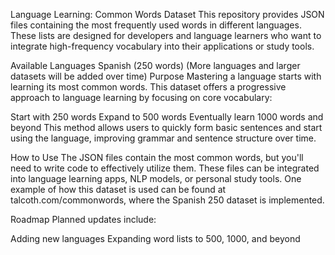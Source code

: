 Language Learning: Common Words Dataset
This repository provides JSON files containing the most frequently used words in different languages. These lists are designed for developers and language learners who want to integrate high-frequency vocabulary into their applications or study tools.

Available Languages
Spanish (250 words)
(More languages and larger datasets will be added over time)
Purpose
Mastering a language starts with learning its most common words. This dataset offers a progressive approach to language learning by focusing on core vocabulary:

Start with 250 words
Expand to 500 words
Eventually learn 1000 words and beyond
This method allows users to quickly form basic sentences and start using the language, improving grammar and sentence structure over time.

How to Use
The JSON files contain the most common words, but you'll need to write code to effectively utilize them. These files can be integrated into language learning apps, NLP models, or personal study tools. One example of how this dataset is used can be found at talcoth.com/commonwords, where the Spanish 250 dataset is implemented.

Roadmap
Planned updates include:

Adding new languages
Expanding word lists to 500, 1000, and beyond
